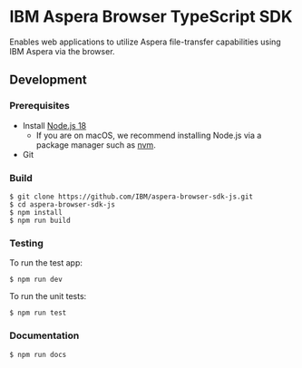 # IBM Aspera Browser TypeScript SDK

Enables web applications to utilize Aspera file-transfer capabilities using IBM Aspera via the browser.

## Development

### Prerequisites

* Install [Node.js 18](https://nodejs.org/en/download/)
  - If you are on macOS, we recommend installing Node.js via a package manager such as [nvm](https://github.com/nvm-sh/nvm).
* Git

### Build

```shell
$ git clone https://github.com/IBM/aspera-browser-sdk-js.git
$ cd aspera-browser-sdk-js
$ npm install
$ npm run build
```

### Testing

To run the test app:
```shell
$ npm run dev
```

To run the unit tests:
```shell
$ npm run test
```

### Documentation

```shell
$ npm run docs
```
